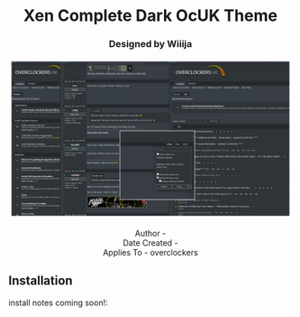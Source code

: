 <h1 align="center">
	Xen Complete Dark OcUK Theme
</h1>

<h3 align="center">
	 Designed by Wiiija
</h3>

<p align="center">
	<a href="https://overclockers.co.uk/forum"></a>
</p>

<p align="center">
	<img src="Screenshot.png" alt="Screenshot of the theme" width="550">
</p>

<p align="center">
Author - <br />
Date Created - <br/>
Applies To - overclockers
</p>

## Installation

install notes coming soon!:

```install notes coming soon!
```
